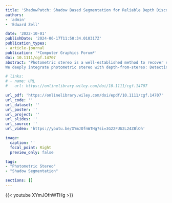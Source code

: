 ```yaml
---
title: 'ShadowPatch: Shadow Based Segmentation for Reliable Depth Discontinuities in Photometric Stereo'
authors:
- 'admin'
- 'Eduard Zell'

date: '2022-10-01'
publishDate: '2024-06-17T11:50:34.010317Z'
publication_types:
- article-journal
publication: '*Computer Graphics Forum*'
doi: 10.1111/cgf.14707
abstract: "Photometric stereo is a well‐established method to recover surface details and material properties. However, computing absolute depth by integrating surface normals from a signle view is inherently ill-defined. In general, self‐shadowing is considered an unavoidable complication to estimating normals. However, we observe that shadow boundaries correlate strongly with depth discontinuities and exploit self‐shadowing to create a segmentation into continuous surface patches. 
We deeply integrate photometric stereo with depth‐from‐stereo: Detecting continuous surface patches allows us to reduce the computational cost for correspondence search in depth‐from‐stereo. To speed‐up computation further, we merge segments into larger meta‐segments during an iterative depth optimization."

# links:
# - name: URL
#   url: https://onlinelibrary.wiley.com/doi/10.1111/cgf.14707

url_pdf: 'https://onlinelibrary.wiley.com/doi/epdf/10.1111/cgf.14707'
url_code: ''
url_dataset: ''
url_poster: ''
url_project: ''
url_slides: ''
url_source: ''
url_video: 'https://youtu.be/XYmJOfnWTHg?si=3G22FUG2L24ZBlOh'

image:
  caption: ''
  focal_point: Right
  preview_only: false

tags:
- "Photometric Stereo"
- "Shadow Segmentation"

sections: []
---
```


{{< youtube XYmJOfnWTHg >}}